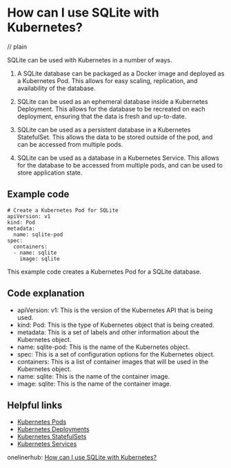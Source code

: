 # How can I use SQLite with Kubernetes?
// plain

SQLite can be used with Kubernetes in a number of ways.

1. A SQLite database can be packaged as a Docker image and deployed as a Kubernetes Pod. This allows for easy scaling, replication, and availability of the database.

2. SQLite can be used as an ephemeral database inside a Kubernetes Deployment. This allows for the database to be recreated on each deployment, ensuring that the data is fresh and up-to-date.

3. SQLite can be used as a persistent database in a Kubernetes StatefulSet. This allows the data to be stored outside of the pod, and can be accessed from multiple pods.

4. SQLite can be used as a database in a Kubernetes Service. This allows for the database to be accessed from multiple pods, and can be used to store application state.

## Example code


```
# Create a Kubernetes Pod for SQLite
apiVersion: v1
kind: Pod
metadata:
  name: sqlite-pod
spec:
  containers:
  - name: sqlite
    image: sqlite
```

This example code creates a Kubernetes Pod for a SQLite database.

## Code explanation


- apiVersion: v1: This is the version of the Kubernetes API that is being used.
- kind: Pod: This is the type of Kubernetes object that is being created.
- metadata: This is a set of labels and other information about the Kubernetes object.
- name: sqlite-pod: This is the name of the Kubernetes object.
- spec: This is a set of configuration options for the Kubernetes object.
- containers: This is a list of container images that will be used in the Kubernetes object.
- name: sqlite: This is the name of the container image.
- image: sqlite: This is the name of the container image.

## Helpful links

- [Kubernetes Pods](https://kubernetes.io/docs/concepts/workloads/pods/)
- [Kubernetes Deployments](https://kubernetes.io/docs/concepts/workloads/controllers/deployment/)
- [Kubernetes StatefulSets](https://kubernetes.io/docs/concepts/workloads/controllers/statefulset/)
- [Kubernetes Services](https://kubernetes.io/docs/concepts/services-networking/service/)

onelinerhub: [How can I use SQLite with Kubernetes?](https://onelinerhub.com/sqlite/how-can-i-use-sqlite-with-kubernetes)